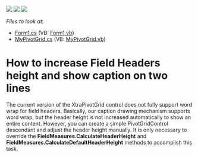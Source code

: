 <!-- default badges list -->
![](https://img.shields.io/endpoint?url=https://codecentral.devexpress.com/api/v1/VersionRange/128582217/20.1.8%2B)
[![](https://img.shields.io/badge/Open_in_DevExpress_Support_Center-FF7200?style=flat-square&logo=DevExpress&logoColor=white)](https://supportcenter.devexpress.com/ticket/details/E3526)
[![](https://img.shields.io/badge/📖_How_to_use_DevExpress_Examples-e9f6fc?style=flat-square)](https://docs.devexpress.com/GeneralInformation/403183)
<!-- default badges end -->
<!-- default file list -->
*Files to look at*:

* [Form1.cs](./CS/WindowsApplication53/Form1.cs) (VB: [Form1.vb](./VB/WindowsApplication53/Form1.vb))
* [MyPivotGrid.cs](./CS/WindowsApplication53/MyPivotGrid.cs) (VB: [MyPivotGrid.vb](./VB/WindowsApplication53/MyPivotGrid.vb))
<!-- default file list end -->
# How to increase Field Headers height and show caption on two lines


<p>The current version of the XtraPivotGrid control does not fully support word wrap for field headers. Basically, our caption drawing mechanism supports word wrap, but the header height is not increased automatically to show an entire content. However, you can create a simple PivotGridControl descendant and adjust the header height manually. It is only necessary to override the <strong>FieldMeasures.CalculateHeaderHeight</strong> and <strong>FieldMeasures.CalculateDefaultHeaderHeight</strong> methods to accomplish this task.</p>

<br/>


